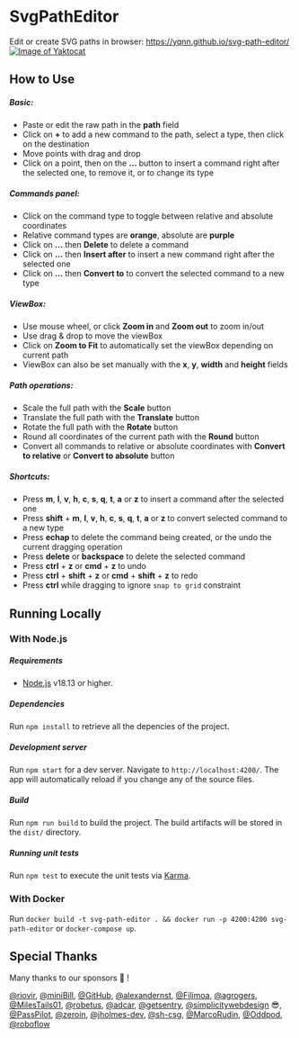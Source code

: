 # SvgPathEditor
Edit or create SVG paths in browser: https://yqnn.github.io/svg-path-editor/
[![Image of Yaktocat](./doc/screenshot.png)](https://yqnn.github.io/svg-path-editor/)

## How to Use

##### Basic:
- Paste or edit the raw path in the **path** field
- Click on **+** to add a new command to the path, select a type, then click on the destination
- Move points with drag and drop
- Click on a point, then on the **...** button to insert a command right after the selected one, to remove it, or to change its type

##### Commands panel:
- Click on the command type to toggle between relative and absolute coordinates
- Relative command types are **orange**, absolute are **purple**
- Click on **...** then **Delete** to delete a command
- Click on **...** then **Insert after** to insert a new command right after the selected one
- Click on **...** then **Convert to** to convert the selected command to a new type

##### ViewBox:
- Use mouse wheel, or click **Zoom in** and **Zoom out** to zoom in/out
- Use drag & drop to move the viewBox
- Click on **Zoom to Fit** to automatically set the viewBox depending on current path
- ViewBox can also be set manually with the **x**, **y**, **width** and **height** fields

##### Path operations:
- Scale the full path with the **Scale** button
- Translate the full path with the **Translate** button
- Rotate the full path with the **Rotate** button
- Round all coordinates of the current path with the **Round** button
- Convert all commands to relative or absolute coordinates with **Convert to relative** or **Convert to absolute** button

##### Shortcuts:
- Press **m**, **l**, **v**, **h**, **c**, **s**, **q**, **t**, **a** or **z** to insert a command after the selected one
- Press **shift** + **m**, **l**, **v**, **h**, **c**, **s**, **q**, **t**, **a** or **z** to convert selected command to a new type
- Press **echap** to delete the command being created, or the undo the current dragging operation
- Press **delete** or **backspace** to delete the selected command
- Press **ctrl** + **z** or **cmd** + **z** to undo
- Press **ctrl** + **shift** + **z** or **cmd** + **shift** + **z** to redo
- Press **ctrl** while dragging to ignore `snap to grid` constraint

## Running Locally

### With Node.js

##### Requirements
- [Node.js](https://nodejs.org/) v18.13 or higher.

##### Dependencies
Run `npm install` to retrieve all the depencies of the project.

##### Development server
Run `npm start` for a dev server. Navigate to `http://localhost:4200/`. The app will automatically reload if you change any of the source files.

##### Build
Run `npm run build` to build the project. The build artifacts will be stored in the `dist/` directory.

##### Running unit tests
Run `npm test` to execute the unit tests via [Karma](https://karma-runner.github.io).

### With Docker
Run `docker build -t svg-path-editor . && docker run -p 4200:4200 svg-path-editor` or `docker-compose up`.

## Special Thanks
Many thanks to our sponsors 🙇 !

[@riovir](https://github.com/riovir), [@miniBill](https://github.com/miniBill), [@GitHub](https://github.com/GitHub), [@alexandernst](https://github.com/alexandernst), [@Filimoa](https://github.com/Filimoa), [@agrogers](https://github.com/agrogers), [@MilesTails01](https://github.com/MilesTails01), [@robetus](https://github.com/robetus), [@adcar](https://github.com/adcar), [@getsentry](https://github.com/getsentry), [@simplicitywebdesign](https://github.com/simplicitywebdesign) 😎, [@PassPilot](https://github.com/PassPilot), [@zeroin](https://github.com/zeroin), [@jholmes-dev](https://github.com/jholmes-dev), [@sh-csg](https://github.com/sh-csg), [@MarcoRudin](https://github.com/MarcoRudin), [@Oddpod](https://github.com/Oddpod), [@roboflow](https://github.com/roboflow)